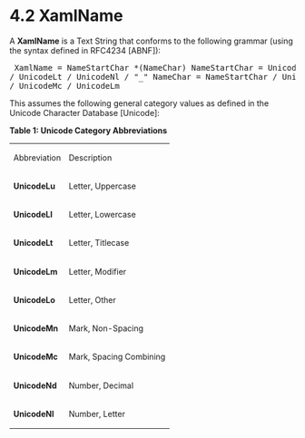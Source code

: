 <html dir="LTR" xmlns:mshelp="http://msdn.microsoft.com/mshelp" xmlns:ddue="http://ddue.schemas.microsoft.com/authoring/2003/5" xmlns:xlink="http://www.w3.org/1999/xlink" xmlns:tool="http://www.microsoft.com/tooltip"><body><input type="hidden" id="userDataCache" class="userDataStyle"><input type="hidden" id="hiddenScrollOffset"><img id="dropDownImage" style="display:none; height:0; width:0;" src="../local/drpdown.gif"><img id="dropDownHoverImage" style="display:none; height:0; width:0;" src="../local/drpdown_orange.gif"><img id="collapseImage" style="display:none; height:0; width:0;" src="../local/collapse.gif"><img id="expandImage" style="display:none; height:0; width:0;" src="../local/exp.gif"><img id="collapseAllImage" style="display:none; height:0; width:0;" src="../local/collall.gif"><img id="expandAllImage" style="display:none; height:0; width:0;" src="../local/expall.gif"><img id="copyImage" style="display:none; height:0; width:0;" src="../local/copycode.gif"><img id="copyHoverImage" style="display:none; height:0; width:0;" src="../local/copycodeHighlight.gif"><div id="header"><h1 class="heading">4.2 XamlName</h1></div><div id="mainSection"><div id="mainBody"><div id="allHistory" class="saveHistory" onsave="saveAll()" onload="loadAll()"></div>
			<div id="sectionSection0" class="section" name="collapseableSection"><content xmlns="http://ddue.schemas.microsoft.com/authoring/2003/5" xmlns:wsd="http://wsdev.schemas.microsoft.com/authoring/2008/2" xmlns:msxsl="urn:schemas-microsoft-com:xslt" xmlns:script="urn:script" xmlns:build="urn:build">
				</content></div><div id="sectionSection1" class="section" name="collapseableSection"><content xmlns="http://ddue.schemas.microsoft.com/authoring/2003/5" xmlns:wsd="http://wsdev.schemas.microsoft.com/authoring/2008/2" xmlns:msxsl="urn:schemas-microsoft-com:xslt" xmlns:script="urn:script" xmlns:build="urn:build">
					<p xmlns="">A <b>XamlName</b> is a Text String that conforms to the following grammar (using the syntax defined in RFC4234 [ABNF]):</p>
					<div id="code" xmlns=""><pre> XamlName = NameStartChar *(NameChar) NameStartChar = UnicodeLu / UnicodeLl / UnicodeLo 
/ UnicodeLt / UnicodeNl / "_" NameChar = NameStartChar / UnicodeNd / UnicodeMn 
/ UnicodeMc / UnicodeLm</pre></div>
					<p xmlns="">This assumes the following general category values as defined in the Unicode Character Database [Unicode]:</p>
					<p xmlns="">
						<b>Table 1: Unicode Category Abbreviations</b>
					</p>
					<p xmlns=""><b></b></p><table class="ProtocolAuthoredTable" xmlns=""><tr>
								<td id="ShadedCell">
									<p>Abbreviation</p>
								</td>
								<td id="ShadedCell">
									<p>Description</p>
								</td>
							</tr><tr>
							<td>
								<p>
									<b>UnicodeLu</b>
								</p>
							</td>
							<td>
								<p>Letter, Uppercase</p>
							</td>
						</tr><tr>
							<td>
								<p>
									<b>UnicodeLl</b>
								</p>
							</td>
							<td>
								<p>Letter, Lowercase</p>
							</td>
						</tr><tr>
							<td>
								<p>
									<b>UnicodeLt</b>
								</p>
							</td>
							<td>
								<p>Letter, Titlecase</p>
							</td>
						</tr><tr>
							<td>
								<p>
									<b>UnicodeLm</b>
								</p>
							</td>
							<td>
								<p>Letter, Modifier</p>
							</td>
						</tr><tr>
							<td>
								<p>
									<b>UnicodeLo</b>
								</p>
							</td>
							<td>
								<p>Letter, Other</p>
							</td>
						</tr><tr>
							<td>
								<p>
									<b>UnicodeMn</b>
								</p>
							</td>
							<td>
								<p>Mark, Non-Spacing</p>
							</td>
						</tr><tr>
							<td>
								<p>
									<b>UnicodeMc</b>
								</p>
							</td>
							<td>
								<p>Mark, Spacing Combining</p>
							</td>
						</tr><tr>
							<td>
								<p>
									<b>UnicodeNd</b>
								</p>
							</td>
							<td>
								<p>Number, Decimal</p>
							</td>
						</tr><tr>
							<td>
								<p>
									<b>UnicodeNl</b>
								</p>
							</td>
							<td>
								<p>Number, Letter</p>
							</td>
						</tr></table>
				</content></div><!--[if gte IE 5]>
			<tool:tip element="languageFilterToolTip" avoidmouse="false"/>
		<![endif]--></div><a name="feedback"></a><span></span></div></body></html>